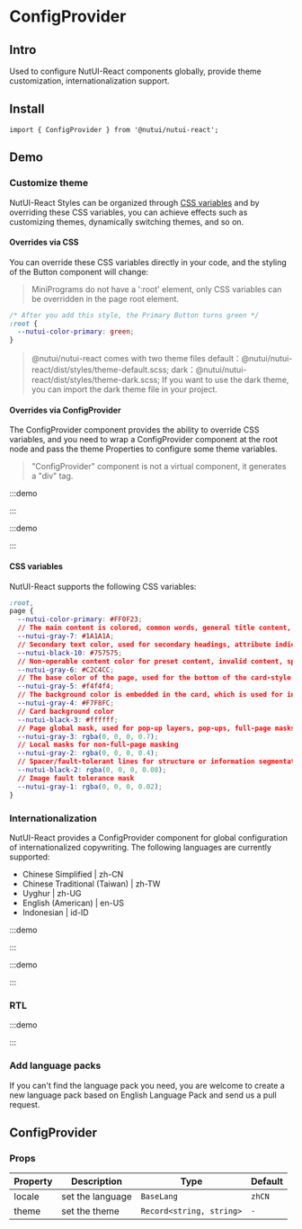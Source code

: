 # ConfigProvider

## Intro

Used to configure NutUI-React components globally, provide theme customization, internationalization support.

## Install

```tsx
import { ConfigProvider } from '@nutui/nutui-react';
```

## Demo

### Customize theme

NutUI-React Styles can be organized through [CSS variables](https://developer.mozilla.org/zh-CN/docs/Web/CSS/Using_CSS_custom_properties) and by overriding these CSS variables, you can achieve effects such as customizing themes, dynamically switching themes, and so on.

#### Overrides via CSS

You can override these CSS variables directly in your code, and the styling of the Button component will change:

> MiniPrograms do not have a ':root' element, only CSS variables can be overridden in the page root element.

```css
/* After you add this style, the Primary Button turns green */
:root {
  --nutui-color-primary: green;
}
```

> @nutui/nutui-react comes with two theme files default：@nutui/nutui-react/dist/styles/theme-default.scss; dark：@nutui/nutui-react/dist/styles/theme-dark.scss; If you want to use the dark theme, you can import the dark theme file in your project.

#### Overrides via ConfigProvider

The ConfigProvider component provides the ability to override CSS variables, and you need to wrap a ConfigProvider component at the root node and pass the theme Properties to configure some theme variables.

> "ConfigProvider" component is not a virtual component, it generates a "div" tag.

:::demo

<CodeBlock src='h5/demo1.tsx'></CodeBlock>

:::

:::demo

<CodeBlock src='h5/demo2.tsx'></CodeBlock>

:::

#### CSS variables

NutUI-React supports the following CSS variables:

```css
:root,
page {
  --nutui-color-primary: #FF0F23;
  // The main content is colored, common words, general title content, detailed text browsing, general button text and chart guidance
  --nutui-gray-7: #1A1A1A;
  // Secondary text color, used for secondary headings, attribute indications, non-primary information guidance, etc.
  --nutui-black-10: #757575;
  // Non-operable content color for preset content, invalid content, special non-clickable buttons, component border lines, etc.
  --nutui-gray-6: #C2C4CC;
  // The base color of the page, used for the bottom of the card-style page, is always placed at the bottom of the page.
  --nutui-gray-5: #f4f4f4;
  // The background color is embedded in the card, which is used for information wrapping inside the card, and the perception is weak.
  --nutui-gray-4: #F7F8FC;
  // Card background color
  --nutui-black-3: #ffffff;
  // Page global mask, used for pop-up layers, pop-ups, full-page masks that new features lead to appear
  --nutui-gray-3: rgba(0, 0, 0, 0.7);
  // Local masks for non-full-page masking
  --nutui-gray-2: rgba(0, 0, 0, 0.4);
  // Spacer/fault-tolerant lines for structure or information segmentation
  --nutui-black-2: rgba(0, 0, 0, 0.08);
  // Image fault tolerance mask
  --nutui-gray-1: rgba(0, 0, 0, 0.02);
}

```

### Internationalization

NutUI-React provides a ConfigProvider component for global configuration of internationalized copywriting. The following languages are currently supported:

* Chinese Simplified | zh-CN
* Chinese Traditional (Taiwan) | zh-TW
* Uyghur | zh-UG
* English (American) | en-US
* Indonesian | id-ID

:::demo

<CodeBlock src='h5/demo3.tsx'></CodeBlock>

:::

:::demo

<CodeBlock src='h5/demo4.tsx'></CodeBlock>

:::

### RTL

:::demo

<CodeBlock src='h5/demo5.tsx'></CodeBlock>

:::

### Add language packs

If you can't find the language pack you need, you are welcome to create a new language pack based on English Language Pack and send us a pull request.

## ConfigProvider

### Props

| Property | Description | Type | Default |
| --- | --- | --- | --- |
| locale | set the language | `BaseLang` | `zhCN` |
| theme | set the theme | `Record<string, string>` | `-` |
